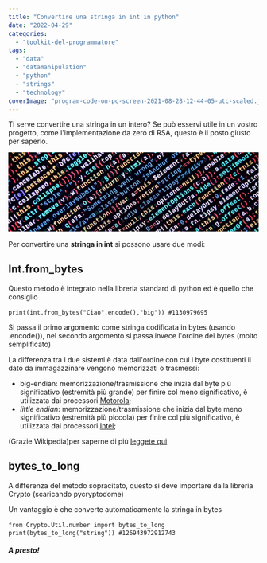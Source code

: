 ```yaml
---
title: "Convertire una stringa in int in python"
date: "2022-04-29"
categories: 
  - "toolkit-del-programmatore"
tags: 
  - "data"
  - "datamanipulation"
  - "python"
  - "strings"
  - "technology"
coverImage: "program-code-on-pc-screen-2021-08-28-12-44-05-utc-scaled.jpg"
---
```


Ti serve convertire una stringa in un intero? Se può esservi utile in un vostro progetto, come l'implementazione da zero di RSA, questo è il posto giusto per saperlo.

![](images/writing-programming-code-on-laptop-2021-08-30-05-42-12-utc-960x302.jpg)

Per convertire una **stringa in int** si possono usare due modi:

## Int.from\_bytes

Questo metodo è integrato nella libreria standard di python ed è quello che consiglio

```
print(int.from_bytes("Ciao".encode(),"big")) #1130979695
```

Si passa il primo argomento come stringa codificata in bytes (usando .encode()), nel secondo argomento si passa invece l'ordine dei bytes (molto semplificato)

La differenza tra i due sistemi è data dall'ordine con cui i byte costituenti il dato da immagazzinare vengono memorizzati o trasmessi:

- big-endian: memorizzazione/trasmissione che inizia dal byte più significativo (estremità più grande) per finire col meno significativo, è utilizzata dai processori [Motorola](https://it.wikipedia.org/wiki/Motorola);
- _little endian_: memorizzazione/trasmissione che inizia dal byte meno significativo (estremità più piccola) per finire col più significativo, è utilizzata dai processori [Intel](https://it.wikipedia.org/wiki/Intel);

(Grazie Wikipedia)per saperne di più [leggete qui](https://it.wikipedia.org/wiki/Ordine_dei_byte)

## bytes\_to\_long

A differenza del metodo sopracitato, questo si deve importare dalla libreria Crypto (scaricando pycryptodome)

Un vantaggio è che converte automaticamente la stringa in bytes

```
from Crypto.Util.number import bytes_to_long 
print(bytes_to_long("string")) #126943972912743
```

##### A presto!
